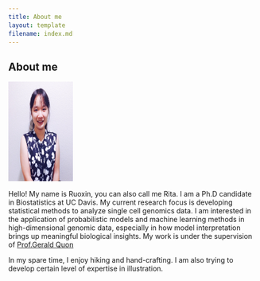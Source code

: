 ```yaml
---
title: About me
layout: template
filename: index.md
--- 
```

<h2> About me </h2>

<img src="RuoxinLiProfile.jpg" width = "130px" height = "200px"/>
<p> Hello! My name is Ruoxin, you can also call me Rita. I am a Ph.D candidate in Biostatistics at UC Davis. My current research focus is developing statistical methods to  analyze single cell genomics data.  I am interested in the application of probabilistic models and machine learning methods in high-dimensional genomic data, especially in how model interpretation brings up meaningful biological insights. My work is under the supervision of <a href = "http://qlab.faculty.ucdavis.edu/"> Prof.Gerald Quon</a>

<p>In my spare time, I enjoy hiking and hand-crafting. I am also trying to develop certain level of expertise in illustration.</p>

